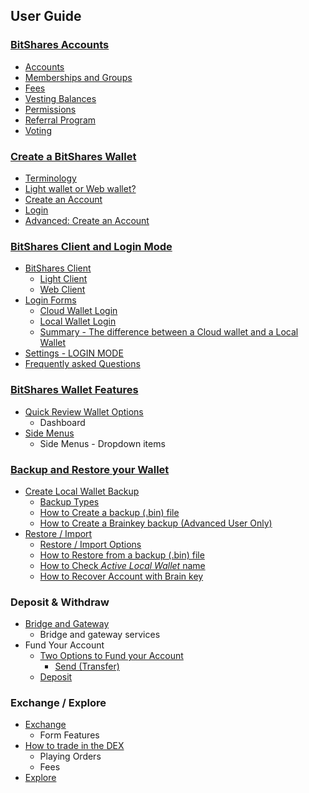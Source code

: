 ## User Guide

### [BitShares Accounts](/bbf/user_guide/accounts#bitshares-accounts)
- [Accounts](/bbf/user_guide/accounts/bts_account.md#bitshares-accounts)
- [Memberships and Groups](/bbf/user_guide/accounts/memberships.md#memberships-and-groups)
- [Fees](/bbf/user_guide/accounts/bts_fees.md#fees)
- [Vesting Balances](/bbf/user_guide/accounts/vesting-balance.md#vesting-balances)
- [Permissions](/bbf/user_guide/accounts/permissions.md#permissions)
- [Referral Program](/bbf/user_guide/accounts/referral-program.md#referral-program)
- [Voting](/bbf/user_guide/accounts/voting-bh.md#voting)
### [Create a BitShares Wallet](/bbf/user_guide/create_account.md#create-a-bitshares-wallet)
* [Terminology](/bbf/user_guide/create_account.md#terminology)
* [Light wallet or Web wallet?](/bbf/user_guide/create_account.md#light-wallet-or-web-wallet)
* [Create an Account](/bbf/user_guide/create_account.md#create-an-account)
* [Login](/bbf/user_guide/create_account.md#login)
* [Advanced: Create an Account](/bbf/user_guide/create_account.md#advanced-create-an-account)
### [BitShares Client and Login Mode](/bbf/user_guide/bitshares_client.md#bitshares-client-and-login-mode)
- [BitShares Client](/bbf/user_guide/bitshares_client.md#bitshares-client)
   - [Light Client](/bbf/user_guide/bitshares_client.md#light-client)
   - [Web Client](/bbf/user_guide/bitshares_client.md#web-client)
- [Login Forms](/bbf/user_guide/bitshares_client.md#login-forms)
   - [Cloud Wallet Login](/bbf/user_guide/bitshares_client.md#cloud-wallet-login)
   - [Local Wallet Login](/bbf/user_guide/bitshares_client.md#local-wallet-login)
   - [Summary - The difference between a Cloud wallet and a Local Wallet](/bbf/user_guide/bitshares_client.md#summary)
- [Settings - LOGIN MODE](/bbf/user_guide/bitshares_client.md#settings---login-mode)
- [Frequently asked Questions](/bbf/user_guide/bitshares_client.md#frequently-asked-questions)
### [BitShares Wallet Features](/bbf/user_guide/wallet_options1.md#bitshares-wallet-features)
* [Quick Review Wallet Options](/bbf/user_guide/wallet_options1.md#quick-review-wallet-options)
  - Dashboard
* [Side Menus](/bbf/user_guide/wallet_options1.md#side-menus)
  - Side Menus - Dropdown items
### [Backup and Restore your Wallet](/bbf/user_guide/backup_local_wallet.md#backups-and-restore-your-wallet)
- [Create Local Wallet Backup](/bbf/user_guide/backup_local_wallet.md#create-local-wallet-backup)
   - [Backup Types](/bbf/user_guide/backup_local_wallet.md#backup-types)
   - [How to Create a backup (.bin) file](/bbf/user_guide/backup_local_wallet.md#how-to-create-a-backup-bin-file)
   - [How to Create a Brainkey backup (Advanced User Only)](/bbf/user_guide/backup_local_wallet.md#how-to-create-a-brainkey-backup-advanced-user-only)
- [Restore / Import](/bbf/user_guide/backup_local_wallet.md#restore--import)
   - [Restore / Import Options](/bbf/user_guide/backup_local_wallet.md#restore--import-options)
   - [How to Restore from a backup (.bin) file](/bbf/user_guide/backup_local_wallet.md#how-to-restore-from-a-backup-bin-file)
   - [How to Check *Active Local Wallet* name](/bbf/user_guide/backup_local_wallet.md#how-to-check-active-local-wallet-backup-file-name)
   - [How to Recover Account with Brain key](/bbf/user_guide/backup_local_wallet.md#how-to-recover-account-with-brain-key)
### Deposit & Withdraw
- [Bridge and Gateway](/bbf/user_guide/bridge_gateway.md#bridge-and-gateway)
  - Bridge and gateway services
- Fund Your Account  
  - [Two Options to Fund your Account](/bbf/user_guide/fund_account.md#two-options-to-fund-your-account) 
    - [Send (Transfer)](/bbf/user_guide/fund_account.md#send-transfer)
  - [Deposit](/bbf/user_guide/fund_account.md#deposit)
### Exchange / Explore
  - [Exchange](/bbf/user_guide/dex-exchange-ui.md#exchange)
    - Form Features
  - [How to trade in the DEX](/bbf/user_guide/dex-trading-ui.md#how-to-trade-in-the-dex)
    - Playing Orders
    - Fees
  - [Explore](/bbf/user_guide/dex-explore-ui.md#explore)


